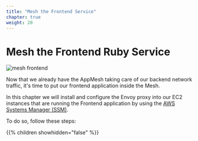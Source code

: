 ```yaml
---
title: "Mesh the Frontend Service"
chapter: true
weight: 20
---
```


# Mesh the Frontend Ruby Service

![mesh frontend](/images/app_mesh_architecture/AppMeshWorkshopFrontend.png)

Now that we already have the AppMesh taking care of our backend network traffic, it's time to put our frontend application inside the Mesh.

In this chapter we will install and configure the Envoy proxy into our EC2 instances that are running the Frontend application by using the [AWS Systems Manager (SSM)](https://aws.amazon.com/systems-manager/).

To do so, follow these steps:

{{% children showhidden="false" %}}
